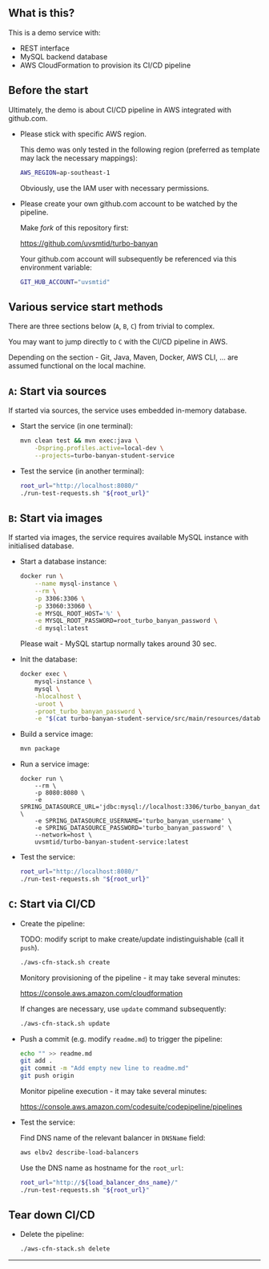 
## What is this? ##

This is a demo service with:
*   REST interface
*   MySQL backend database
*   AWS CloudFormation to provision its CI/CD pipeline

## Before the start ##

Ultimately, the demo is about CI/CD pipeline in AWS integrated with github.com.

*   Please stick with specific AWS region.

    This demo was only tested in the following region
    (preferred as template may lack the necessary mappings):

    ```sh
    AWS_REGION=ap-southeast-1
    ```

    Obviously, use the IAM user with necessary permissions.

*   Please create your own github.com account to be watched by the pipeline.

    Make *fork* of this repository first:

    https://github.com/uvsmtid/turbo-banyan

    Your github.com account will subsequently be referenced via
    this environment variable:

    ```sh
    GIT_HUB_ACCOUNT="uvsmtid"
    ```

## Various service start methods ##

There are three sections below (`A`, `B`, `C`) from trivial to complex.

You may want to jump directly to `C` with the CI/CD pipeline in AWS.

Depending on the section - Git, Java, Maven, Docker, AWS CLI, ... are assumed functional on the local machine.

## **`A`**: Start via sources ##

If started via sources, the service uses embedded in-memory database.

*   Start the service (in one terminal):

    ```sh
    mvn clean test && mvn exec:java \
        -Dspring.profiles.active=local-dev \
        --projects=turbo-banyan-student-service
    ```

*   Test the service (in another terminal):

    ```sh
    root_url="http://localhost:8080/"
    ./run-test-requests.sh "${root_url}"
    ```

## **`B`**: Start via images ##

If started via images, the service requires available MySQL instance with initialised database.

*   Start a database instance:

    ```sh
    docker run \
        --name mysql-instance \
        --rm \
        -p 3306:3306 \
        -p 33060:33060 \
        -e MYSQL_ROOT_HOST='%' \
        -e MYSQL_ROOT_PASSWORD=root_turbo_banyan_password \
        -d mysql:latest
    ```

    Please wait - MySQL startup normally takes around 30 sec.

*   Init the database:

    <!--
    NOTE: interactive login:

    ```sh
    docker exec -it mysql-instance mysql -hlocalhost -uroot -ppassword
    ```
    -->

    ```sh
    docker exec \
        mysql-instance \
        mysql \
        -hlocalhost \
        -uroot \
        -proot_turbo_banyan_password \
        -e "$(cat turbo-banyan-student-service/src/main/resources/database/init-database.sql)"
    ```

*   Build a service image:

    ```sh
    mvn package
    ```

*   Run a service image:

    ```
    docker run \
        --rm \
        -p 8080:8080 \
        -e SPRING_DATASOURCE_URL='jdbc:mysql://localhost:3306/turbo_banyan_database' \
        -e SPRING_DATASOURCE_USERNAME='turbo_banyan_username' \
        -e SPRING_DATASOURCE_PASSWORD='turbo_banyan_password' \
        --network=host \
        uvsmtid/turbo-banyan-student-service:latest
    ```

*   Test the service:

    ```sh
    root_url="http://localhost:8080/"
    ./run-test-requests.sh "${root_url}"
    ```

## **`C`**: Start via CI/CD ##

*   Create the pipeline:

    TODO: modify script to make create/update indistinguishable (call it `push`).

    ```sh
    ./aws-cfn-stack.sh create
    ```

    Monitory provisioning of the pipeline - it may take several minutes:

    https://console.aws.amazon.com/cloudformation

    If changes are necessary, use `update` command subsequently:

    ```sh
    ./aws-cfn-stack.sh update
    ```

*   Push a commit (e.g. modify `readme.md`) to trigger the pipeline:

    ```sh
    echo "" >> readme.md
    git add .
    git commit -m "Add empty new line to readme.md"
    git push origin
    ```

    Monitor pipeline execution - it may take several minutes:

    https://console.aws.amazon.com/codesuite/codepipeline/pipelines

*   Test the service:

    Find DNS name of the relevant balancer in `DNSName` field:

    ```sh
    aws elbv2 describe-load-balancers
    ```

    Use the DNS name as hostname for the `root_url`:

    ```sh
    root_url="http://${load_balancer_dns_name}/"
    ./run-test-requests.sh "${root_url}"
    ```

## Tear down CI/CD ##

*   Delete the pipeline:

    ```sh
    ./aws-cfn-stack.sh delete
    ```

---

